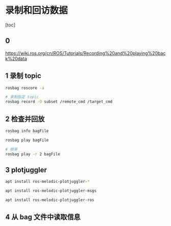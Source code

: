 # 录制和回访数据

[toc]

## 0

<https://wiki.ros.org/cn/ROS/Tutorials/Recording%20and%20playing%20back%20data>

## 1 录制 topic

```bash
rosbag roscore -a

# 录制指定 topic
rosbag record -O subset /remote_cmd /target_cmd
```

## 2 检查并回放

```bash
rosbag info bagFile

rosbag play bagFile

# 频率
rosbag play -r 2 bagFile
```

## 3 plotjuggler

```bash
apt install ros-melodic-plotjuggler-*

apt install ros-melodic-plotjuggler-msgs

apt install ros-melodic-plotjuggler-ros
```

## 4 从 bag 文件中读取信息
